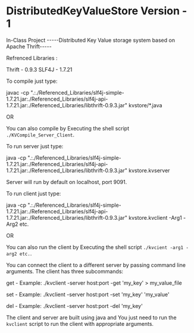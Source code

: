 # DistributedKeyValueStore Version - 1
In-Class Project
-----Distributed Key Value storage system based on Apache Thrift-----

Refrenced Libraries :

Thrift - 0.9.3
SLF4J - 1.7.21

To compile just type:

javac -cp ".:./Referenced_Libraries/slf4j-simple-1.7.21.jar:./Referenced_Libraries/slf4j-api-1.7.21.jar:./Referenced_Libraries/libthrift-0.9.3.jar"  kvstore/*.java

OR

You can also compile by Executing the shell script `./KVCompile_Server_Client`.

To run server just type:

java -cp ".:./Referenced_Libraries/slf4j-simple-1.7.21.jar:./Referenced_Libraries/slf4j-api-1.7.21.jar:./Referenced_Libraries/libthrift-0.9.3.jar"  kvstore.kvserver

Server will run by default on localhost, port 9091.

To run client just type:

java -cp ".:./Referenced_Libraries/slf4j-simple-1.7.21.jar:./Referenced_Libraries/slf4j-api-1.7.21.jar:./Referenced_Libraries/libthrift-0.9.3.jar"  kvstore.kvclient -Arg1 -Arg2 etc.

OR

You can also run the client by Executing the shell script `./kvcient -arg1 -arg2 etc.`.

You can connect the client to a different server by passing command line arguments.
The client has three subcommands:

get - Example: ./kvclient -server host:port -get 'my_key' > my_value_file

set - Example: ./kvclient -server host:port -set 'my_key' 'my_value'

del - Example: ./kvclient -server host:port -del 'my_key'


The client and server are built using java and You just need to run the `kvclient` script to run the client with appropriate arguments.
